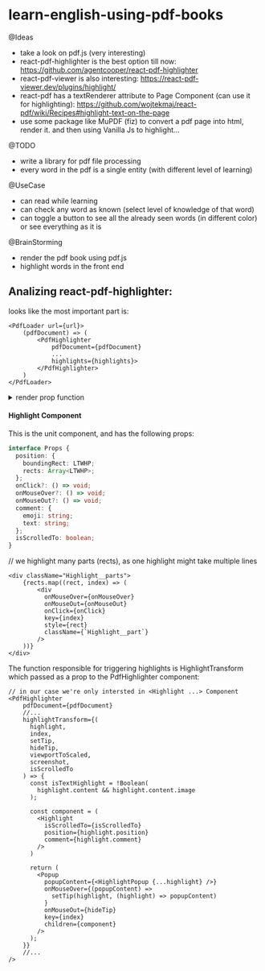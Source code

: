 # learn-english-using-pdf-books

@Ideas
+ take a look on pdf.js (very interesting)
+ react-pdf-highlighter is the best option till now: https://github.com/agentcooper/react-pdf-highlighter
+ react-pdf-viewer is also interesting: https://react-pdf-viewer.dev/plugins/highlight/
+ react-pdf has a textRenderer attribute to Page Component (can use it for highlighting): https://github.com/wojtekmaj/react-pdf/wiki/Recipes#highlight-text-on-the-page
+ use some package like MuPDF (fiz) to convert a pdf page into html, render it. and then using Vanilla Js to highlight...

@TODO
+ write a library for pdf file processing
+ every word in the pdf is a single entity (with different level of learning)

@UseCase
+ can read while learning 
+ can check any word as known (select level of knowledge of that word)
+ can toggle a button to see all the already seen words (in different color) or see everything as it is

@BrainStorming
+ render the pdf book using pdf.js
+ highlight words in the front end


## Analizing react-pdf-highlighter:
looks like the most important part is:
```tsx
<PdfLoader url={url}>
	(pdfDocument) => (
		<PdfHighlighter
			pdfDocument={pdfDocument}
			...
			highlights={highlights}>
		</PdfHighlighter>
	)
</PdfLoader>
```
<details>
<summary>render prop function</summary>
The reason for passing a function inside the PdfLoader component is to provide a way for the PdfLoader component to pass the loaded PDF document to its children. The function that is being passed as a child to the PdfLoader component is known as a "render prop", because it is responsible for rendering something (in this case, the PdfHighlighter component).

By passing a function as a child to the PdfLoader component, we can access the pdfDocument object that is being passed to the function as an argument. This allows us to pass the pdfDocument object to the PdfHighlighter component, which can then use it to display the PDF or allow the user to highlight text within it.

The use of render props is a pattern that allows a component to share its state or behavior with its children, without the children being tightly coupled to the component. This can be a useful way to reuse code and make components more flexible and composable.
</details>


#### Highlight Component
This is the unit component, and has the following props:
```typescript
interface Props {
  position: {
    boundingRect: LTWHP;
    rects: Array<LTWHP>;
  };
  onClick?: () => void;
  onMouseOver?: () => void;
  onMouseOut?: () => void;
  comment: {
    emoji: string;
    text: string;
  };
  isScrolledTo: boolean;
}
```
// we highlight many parts (rects), as one highlight might take multiple lines
```tsx
<div className="Highlight__parts">
	{rects.map((rect, index) => (
		<div
		  onMouseOver={onMouseOver}
		  onMouseOut={onMouseOut}
		  onClick={onClick}
		  key={index}
		  style={rect}
		  className={`Highlight__part`}
		/>
	))}
</div>
```
The function responsible for triggering highlights is HighlightTransform which passed as a prop to the PdfHighlighter component:
```tsx
// in our case we're only intersted in <Highlight ...> Component
<PdfHighlighter
	pdfDocument={pdfDocument}
	//...
	highlightTransform={(
	  highlight,
	  index,
	  setTip,
	  hideTip,
	  viewportToScaled,
	  screenshot,
	  isScrolledTo
	) => {
	  const isTextHighlight = !Boolean(
		highlight.content && highlight.content.image
	  );

	  const component = (
		<Highlight
		  isScrolledTo={isScrolledTo}
		  position={highlight.position}
		  comment={highlight.comment}
		/>
	  )

	  return (
		<Popup
		  popupContent={<HighlightPopup {...highlight} />}
		  onMouseOver={(popupContent) =>
			setTip(highlight, (highlight) => popupContent)
		  }
		  onMouseOut={hideTip}
		  key={index}
		  children={component}
		/>
	  );
	}}
	//...
/>
```
